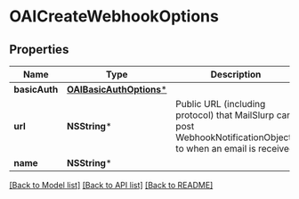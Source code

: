 # OAICreateWebhookOptions

## Properties
Name | Type | Description | Notes
------------ | ------------- | ------------- | -------------
**basicAuth** | [**OAIBasicAuthOptions***](OAIBasicAuthOptions.md) |  | [optional] 
**url** | **NSString*** | Public URL (including protocol) that MailSlurp can post WebhookNotificationObjects to when an email is received | [optional] 
**name** | **NSString*** |  | [optional] 

[[Back to Model list]](../README.md#documentation-for-models) [[Back to API list]](../README.md#documentation-for-api-endpoints) [[Back to README]](../README.md)


